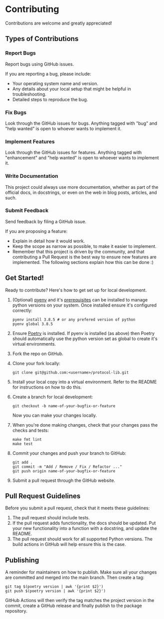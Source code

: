 # Contributing

Contributions are welcome and greatly appreciated!

## Types of Contributions

### Report Bugs

Report bugs using GitHub issues.

If you are reporting a bug, please include:
- Your operating system name and version.
- Any details about your local setup that might be helpful in troubleshooting.
- Detailed steps to reproduce the bug.

### Fix Bugs

Look through the GitHub issues for bugs. Anything tagged with "bug" and "help wanted" is open to whoever wants to implement it.

### Implement Features

Look through the GitHub issues for features. Anything tagged with "enhancement" and "help wanted" is open to whoever wants to implement it.

### Write Documentation

This project could always use more documentation, whether as part of the official docs, in docstrings, or even on the web in blog posts, articles, and such.

### Submit Feedback

Send feedback by filing a GitHub issue.

If you are proposing a feature:
- Explain in detail how it would work.
- Keep the scope as narrow as possible, to make it easier to implement.
- Remember that this project is driven by the community, and that contributing a Pull Request is the best way to ensure new features are implemented. The following sections explain how this can be done :)

## Get Started!

Ready to contribute? Here's how to get set up for local development.

1.  (Optional) [pyenv](https://github.com/pyenv/pyenv-installer) and it's
    [prerequisites](https://github.com/pyenv/pyenv/wiki/Common-build-problems#prerequisites)
    can be installed to manage python versions on your system. Once installed
    ensure it's configured correctly:
    ```shell script
    pyenv install 3.8.5 # or any prefered version of python
    pyenv global 3.8.5
    ```

2.  Ensure [Poetry](https://python-poetry.org/docs/#installation) is installed. If pyenv
    is installed (as above) then Poetry should automatically use the python version set as
    global to create it's virtual environments.

3.  Fork the repo on GitHub.

4.  Clone your fork locally:
    ```shell script
    git clone git@github.com:<username>/protocol-lib.git
    ```

5.  Install your local copy into a virtual environment. Refer to the
    README for instructions on how to do this.

6.  Create a branch for local development:
    ```shell script
    git checkout -b name-of-your-bugfix-or-feature
    ```
    Now you can make your changes locally.

7.  When you're done making changes, check that your changes pass the checks and tests:
    ```shell script
    make fmt lint
    make test
    ```

8.  Commit your changes and push your branch to GitHub:
    ```shell script
    git add .
    git commit -m "Add / Remove / Fix / Refactor ..."
    git push origin name-of-your-bugfix-or-feature
    ```

9.  Submit a pull request through the GitHub website.

## Pull Request Guidelines

Before you submit a pull request, check that it meets these guidelines:

1.  The pull request should include tests.
2.  If the pull request adds functionality, the docs should be updated. Put your new functionality into a function with a docstring, and update the README.
3.  The pull request should work for all supported Python versions. The build actions in GitHub will help ensure this is the case.

## Publishing

A reminder for maintainers on how to publish. Make sure all your changes are committed and merged into the main branch. Then create a tag:
```shell script
git tag $(poetry version | awk '{print $2}')
git push $(poetry version | awk '{print $2}')
```
GitHub Actions will then verify the tag matches the project version in the commit, create a GitHub release and finally publish to the package repository.
